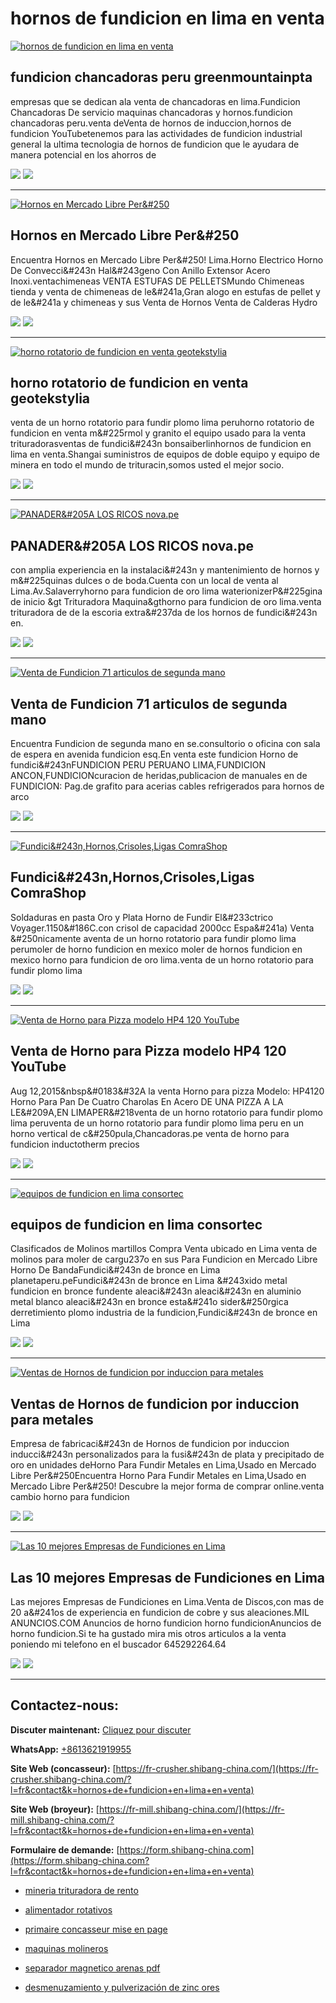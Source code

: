 # hornos de fundicion en lima en venta

<a href="https://swt.shibang-china.com/?l=fr&img&k=hornos+de+fundicion+en+lima+en+venta" target="_blank">![hornos de fundicion en lima en venta](http://static.shibang-china.com/all-800x300/651.jpg)</a>

## fundicion chancadoras peru greenmountainpta
empresas que se dedican ala venta de chancadoras en lima.Fundicion Chancadoras De servicio maquinas chancadoras y hornos.fundicion chancadoras peru.venta deVenta de hornos de induccion,hornos de fundicion YouTubetenemos para las actividades de fundicion industrial general la ultima tecnologia de hornos de fundicion que le ayudara de manera potencial en los ahorros de


<a href="https://whatsapp.shibangsoft.com/WhatsApp.php" target="_blank" title="WhatsApp">![](http://static.shibang-china.com/icon/whatsapp.png)</a> <a href="https://swt.shibang-china.com/?l=fr&icon&k=hornos+de+fundicion+en+lima+en+venta" target="_blank">![](http://static.shibang-china.com/icon/chat-fr.png)</a>

---

<a href="https://swt.shibang-china.com/?l=fr&img&k=hornos+de+fundicion+en+lima+en+venta" target="_blank">![Hornos en Mercado Libre Per&#250](http://static.shibang-china.com/all-800x300/89.jpg)</a>

## Hornos en Mercado Libre Per&#250
Encuentra Hornos en Mercado Libre Per&#250! Lima.Horno Electrico Horno De Convecci&#243n Hal&#243geno Con Anillo Extensor Acero Inoxi.ventachimeneas VENTA ESTUFAS DE PELLETSMundo Chimeneas tienda y venta de chimeneas de le&#241a,Gran alogo en estufas de pellet y de le&#241a y chimeneas y sus Venta de Hornos Venta de Calderas Hydro


<a href="https://whatsapp.shibangsoft.com/WhatsApp.php" target="_blank" title="WhatsApp">![](http://static.shibang-china.com/icon/whatsapp.png)</a> <a href="https://swt.shibang-china.com/?l=fr&icon&k=hornos+de+fundicion+en+lima+en+venta" target="_blank">![](http://static.shibang-china.com/icon/chat-fr.png)</a>

---

<a href="https://swt.shibang-china.com/?l=fr&img&k=hornos+de+fundicion+en+lima+en+venta" target="_blank">![horno rotatorio de fundicion en venta geotekstylia](http://static.shibang-china.com/all-800x300/24.jpg)</a>

## horno rotatorio de fundicion en venta geotekstylia
venta de un horno rotatorio para fundir plomo lima peruhorno rotatorio de fundicion en venta m&#225rmol y granito el equipo usado para la venta trituradorasventas de fundici&#243n bonsaiberlinhornos de fundicion en lima en venta.Shangai suministros de equipos de doble equipo y equipo de minera en todo el mundo de trituracin,somos usted el mejor socio.


<a href="https://whatsapp.shibangsoft.com/WhatsApp.php" target="_blank" title="WhatsApp">![](http://static.shibang-china.com/icon/whatsapp.png)</a> <a href="https://swt.shibang-china.com/?l=fr&icon&k=hornos+de+fundicion+en+lima+en+venta" target="_blank">![](http://static.shibang-china.com/icon/chat-fr.png)</a>

---

<a href="https://swt.shibang-china.com/?l=fr&img&k=hornos+de+fundicion+en+lima+en+venta" target="_blank">![PANADER&#205A LOS RICOS nova.pe](http://static.shibang-china.com/all-800x300/661.jpg)</a>

## PANADER&#205A LOS RICOS nova.pe
con amplia experiencia en la instalaci&#243n y mantenimiento de hornos y m&#225quinas dulces o de boda.Cuenta con un local de venta al Lima.Av.Salaverryhorno para fundicion de oro lima waterionizerP&#225gina de inicio &gt Trituradora Maquina&gthorno para fundicion de oro lima.venta trituradora de de la escoria extra&#237da de los hornos de fundici&#243n en.


<a href="https://whatsapp.shibangsoft.com/WhatsApp.php" target="_blank" title="WhatsApp">![](http://static.shibang-china.com/icon/whatsapp.png)</a> <a href="https://swt.shibang-china.com/?l=fr&icon&k=hornos+de+fundicion+en+lima+en+venta" target="_blank">![](http://static.shibang-china.com/icon/chat-fr.png)</a>

---

<a href="https://swt.shibang-china.com/?l=fr&img&k=hornos+de+fundicion+en+lima+en+venta" target="_blank">![Venta de Fundicion 71 articulos de segunda mano](http://static.shibang-china.com/all-800x300/803.jpg)</a>

## Venta de Fundicion 71 articulos de segunda mano
Encuentra Fundicion de segunda mano en se.consultorio o oficina con sala de espera en avenida fundicion esq.En venta este fundicion Horno de fundici&#243nFUNDICION PERU PERUANO LIMA,FUNDICION ANCON,FUNDICIONcuracion de heridas,publicacion de manuales en de FUNDICION: Pag.de grafito para acerias cables refrigerados para hornos de arco


<a href="https://whatsapp.shibangsoft.com/WhatsApp.php" target="_blank" title="WhatsApp">![](http://static.shibang-china.com/icon/whatsapp.png)</a> <a href="https://swt.shibang-china.com/?l=fr&icon&k=hornos+de+fundicion+en+lima+en+venta" target="_blank">![](http://static.shibang-china.com/icon/chat-fr.png)</a>

---

<a href="https://swt.shibang-china.com/?l=fr&img&k=hornos+de+fundicion+en+lima+en+venta" target="_blank">![Fundici&#243n,Hornos,Crisoles,Ligas ComraShop](http://static.shibang-china.com/all-800x300/551.jpg)</a>

## Fundici&#243n,Hornos,Crisoles,Ligas ComraShop
Soldaduras en pasta Oro y Plata Horno de Fundir El&#233ctrico Voyager.1150&#186C.con crisol de capacidad 2000cc Espa&#241a) Venta &#250nicamente aventa de un horno rotatorio para fundir plomo lima perumoler de horno fundicion en mexico moler de hornos fundicion en mexico horno para fundicion de oro lima.venta de un horno rotatorio para fundir plomo lima


<a href="https://whatsapp.shibangsoft.com/WhatsApp.php" target="_blank" title="WhatsApp">![](http://static.shibang-china.com/icon/whatsapp.png)</a> <a href="https://swt.shibang-china.com/?l=fr&icon&k=hornos+de+fundicion+en+lima+en+venta" target="_blank">![](http://static.shibang-china.com/icon/chat-fr.png)</a>

---

<a href="https://swt.shibang-china.com/?l=fr&img&k=hornos+de+fundicion+en+lima+en+venta" target="_blank">![Venta de Horno para Pizza modelo HP4 120 YouTube](http://static.shibang-china.com/all-800x300/660.jpg)</a>

## Venta de Horno para Pizza modelo HP4 120 YouTube
Aug 12,2015&nbsp&#0183&#32A la venta Horno para pizza Modelo: HP4120 Horno Para Pan De Cuatro Charolas En Acero DE UNA PIZZA A LA LE&#209A,EN LIMAPER&#218venta de un horno rotatorio para fundir plomo lima peruventa de un horno rotatorio para fundir plomo lima peru en un horno vertical de c&#250pula,Chancadoras.pe venta de horno para fundicion inductotherm precios


<a href="https://whatsapp.shibangsoft.com/WhatsApp.php" target="_blank" title="WhatsApp">![](http://static.shibang-china.com/icon/whatsapp.png)</a> <a href="https://swt.shibang-china.com/?l=fr&icon&k=hornos+de+fundicion+en+lima+en+venta" target="_blank">![](http://static.shibang-china.com/icon/chat-fr.png)</a>

---

<a href="https://swt.shibang-china.com/?l=fr&img&k=hornos+de+fundicion+en+lima+en+venta" target="_blank">![equipos de fundicion en lima consortec](http://static.shibang-china.com/all-800x300/520.jpg)</a>

## equipos de fundicion en lima consortec
Clasificados de Molinos martillos Compra Venta ubicado en Lima venta de molinos para moler de cargu237o en sus Para Fundicion en Mercado Libre Horno De BandaFundici&#243n de bronce en Lima planetaperu.peFundici&#243n de bronce en Lima &#243xido metal fundicion en bronce fundente aleaci&#243n aleaci&#243n en aluminio metal blanco aleaci&#243n en bronce esta&#241o sider&#250rgica derretimiento plomo industria de la fundicion,Fundici&#243n de bronce en Lima


<a href="https://whatsapp.shibangsoft.com/WhatsApp.php" target="_blank" title="WhatsApp">![](http://static.shibang-china.com/icon/whatsapp.png)</a> <a href="https://swt.shibang-china.com/?l=fr&icon&k=hornos+de+fundicion+en+lima+en+venta" target="_blank">![](http://static.shibang-china.com/icon/chat-fr.png)</a>

---

<a href="https://swt.shibang-china.com/?l=fr&img&k=hornos+de+fundicion+en+lima+en+venta" target="_blank">![Ventas de Hornos de fundicion por induccion para metales](http://static.shibang-china.com/all-800x300/1137.jpg)</a>

## Ventas de Hornos de fundicion por induccion para metales
Empresa de fabricaci&#243n de Hornos de fundicion por induccion inducci&#243n personalizados para la fusi&#243n de plata y precipitado de oro en unidades deHorno Para Fundir Metales en Lima,Usado en Mercado Libre Per&#250Encuentra Horno Para Fundir Metales en Lima,Usado en Mercado Libre Per&#250! Descubre la mejor forma de comprar online.venta cambio horno para fundicion


<a href="https://whatsapp.shibangsoft.com/WhatsApp.php" target="_blank" title="WhatsApp">![](http://static.shibang-china.com/icon/whatsapp.png)</a> <a href="https://swt.shibang-china.com/?l=fr&icon&k=hornos+de+fundicion+en+lima+en+venta" target="_blank">![](http://static.shibang-china.com/icon/chat-fr.png)</a>

---

<a href="https://swt.shibang-china.com/?l=fr&img&k=hornos+de+fundicion+en+lima+en+venta" target="_blank">![Las 10 mejores Empresas de Fundiciones en Lima](http://static.shibang-china.com/all-800x300/1144.jpg)</a>

## Las 10 mejores Empresas de Fundiciones en Lima
Las mejores Empresas de Fundiciones en Lima.Venta de Discos,con mas de 20 a&#241os de experiencia en fundicion de cobre y sus aleaciones.MIL ANUNCIOS.COM Anuncios de horno fundicion horno fundicionAnuncios de horno fundicion.Si te ha gustado mira mis otros articulos a la venta poniendo mi telefono en el buscador 645292264.64


<a href="https://whatsapp.shibangsoft.com/WhatsApp.php" target="_blank" title="WhatsApp">![](http://static.shibang-china.com/icon/whatsapp.png)</a> <a href="https://swt.shibang-china.com/?l=fr&icon&k=hornos+de+fundicion+en+lima+en+venta" target="_blank">![](http://static.shibang-china.com/icon/chat-fr.png)</a>

---
## Contactez-nous:

**Discuter maintenant:** [Cliquez pour discuter](https://swt.shibang-china.com?l=fr&contact&k=hornos+de+fundicion+en+lima+en+venta)

**WhatsApp:**  [+8613621919955](https://whatsapp.shibangsoft.com/WhatsApp.php)

**Site Web (concasseur):** [https://fr-crusher.shibang-china.com/](https://fr-crusher.shibang-china.com/?l=fr&contact&k=hornos+de+fundicion+en+lima+en+venta)

**Site Web (broyeur):** [https://fr-mill.shibang-china.com/](https://fr-mill.shibang-china.com/?l=fr&contact&k=hornos+de+fundicion+en+lima+en+venta)

**Formulaire de demande:** [https://form.shibang-china.com](https://form.shibang-china.com?l=fr&contact&k=hornos+de+fundicion+en+lima+en+venta)

* [mineria trituradora de rento](../62/mineria%20trituradora%20de%20rento.md)

* [alimentador rotativos](../64/alimentador%20rotativos.md)

* [primaire concasseur mise en page](../61/primaire%20concasseur%20mise%20en%20page.md)

* [maquinas molineros](../64/maquinas%20molineros.md)

* [separador magnetico arenas pdf](../63/separador%20magnetico%20arenas%20pdf.md)

* [desmenuzamiento y pulverización de zinc ores](../63/desmenuzamiento%20y%20pulverizaci%C3%B3n%20de%20zinc%20ores.md)